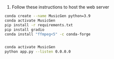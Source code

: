 1. Follow these instructions to host the web server

```bash
conda create --name MusicGen python=3.9
conda activate MusicGen
pip install -r requirements.txt
pip install gradio
conda install "ffmpeg<5" -c conda-forge


conda activate MusicGen
python app.py --listen 0.0.0.0

```
